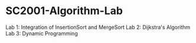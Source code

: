 # SC2001-Algorithm-Lab

Lab 1: Integration of InsertionSort and MergeSort
Lab 2: Dijkstra's Algorithm
Lab 3: Dynamic Programming
